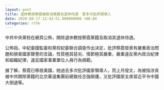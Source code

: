 ```yaml
---
layout: post
title: 退休教授蔡霞被取消黨籍及退休待遇　曾多次批評領導人
date: 2020-08-17 12:43:51.000000000 +08:00
categories: rthk
---
```


中共中央黨校在網頁公佈，開除退休教授蔡霞黨籍及取消其退休待遇。

公佈指，中紀委國監委和黨校紀委聯合調查作出決定，批評蔡霞發表有嚴重政治問題和損害國家聲譽的言論，性質極其惡劣、情節極其嚴重，嚴重違反黨內政治紀律和組織紀律，違反國家事業單位人員行為規範。

據了解，蔡霞已移居美國，她過去多次批評國家領導人，而上月發文，為被指涉貪被中共開除黨籍的北京華遠集團前總裁任志強辯護，又批評國家主席習近平令中國大倒退等。
